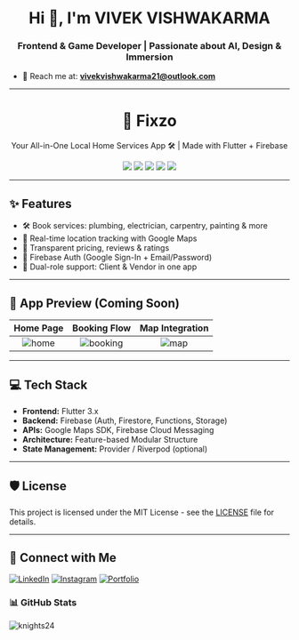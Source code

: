 <h1 align="center">Hi 👋, I'm VIVEK VISHWAKARMA</h1>
<h3 align="center">Frontend & Game Developer | Passionate about AI, Design & Immersion</h3>

- 📧 Reach me at: **vivekvishwakarma21@outlook.com**

---
<h1 align="center">🚀 Fixzo</h1>
<p align="center">Your All-in-One Local Home Services App 🛠️ | Made with Flutter + Firebase</p>

<p align="center">
  <img src="https://img.shields.io/badge/build-passing-brightgreen" />
  <img src="https://img.shields.io/badge/version-1.0.0-blue" />
  <img src="https://img.shields.io/badge/last%20updated-June%202025-brightgreen" />
  <img src="https://img.shields.io/badge/platform-Flutter%20%7C%20Firebase-lightgrey" />
  <img src="https://img.shields.io/badge/license-MIT-blue" />
</p>

---

## ✨ Features

- 🛠️ Book services: plumbing, electrician, carpentry, painting & more  
- 📍 Real-time location tracking with Google Maps  
- 🧾 Transparent pricing, reviews & ratings  
- 🔐 Firebase Auth (Google Sign-In + Email/Password)  
- 📲 Dual-role support: Client & Vendor in one app  

---

## 📸 App Preview (Coming Soon)

| Home Page | Booking Flow | Map Integration |
|:---------:|:------------:|:---------------:|
| ![home](https://via.placeholder.com/300x600?text=Home+Screen) | ![booking](https://via.placeholder.com/300x600?text=Booking+Screen) | ![map](https://via.placeholder.com/300x600?text=Map+Screen) |

---

## 💻 Tech Stack

- **Frontend:** Flutter 3.x  
- **Backend:** Firebase (Auth, Firestore, Functions, Storage)  
- **APIs:** Google Maps SDK, Firebase Cloud Messaging  
- **Architecture:** Feature-based Modular Structure  
- **State Management:** Provider / Riverpod (optional)

---

## 🛡 License

This project is licensed under the MIT License - see the [LICENSE](LICENSE) file for details.

---

## 💬 Connect with Me

[![LinkedIn](https://img.shields.io/badge/LinkedIn-Connect-blue?logo=linkedin)](https://www.linkedin.com/in/your-profile)
[![Instagram](https://img.shields.io/badge/Instagram-Follow-red?logo=instagram)](https://www.instagram.com/yourprofile)
[![Portfolio](https://img.shields.io/badge/Portfolio-Visit-black?logo=google-chrome)](https://yourportfolio.com)




### 📊 GitHub Stats

<p align="left">
  <img src="https://github-readme-stats.vercel.app/api/top-langs?username=knights24&show_icons=true&locale=en&layout=compact" alt="knights24" />
</p>
